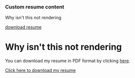 ### Custom resume content
Why isn't this not rendering


[download resume](/downloads/JoeHeflinResume.pdf)

# Why isn't this not rendering

You can download my resume in PDF format by clicking [here](resume.pdf).

<!-- The following HTML code creates a link to download the "resume.pdf" file -->
<a href="resume.pdf" download>Click here to download my resume</a>

